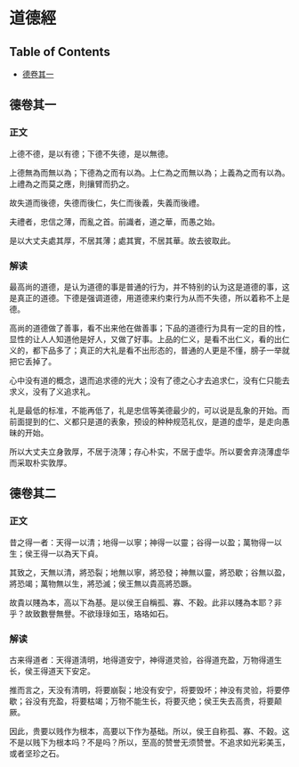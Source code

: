 # 道德經

## Table of Contents

+ [德卷其一](#德卷其一)


## 德卷其一

### 正文
上德不德，是以有德；下德不失德，是以無德。

上德無為而無以為；下德為之而有以為。上仁為之而無以為；上義為之而有以為。上禮為之而莫之應，則攘臂而扔之。

故失道而後德，失德而後仁，失仁而後義，失義而後禮。

夫禮者，忠信之薄，而亂之首。前識者，道之華，而愚之始。

是以大丈夫處其厚，不居其薄；處其實，不居其華。故去彼取此。

### 解读
最高尚的道德，是认为道德的事是普通的行为，并不特别的认为这是道德的事，这是真正的道德。下德是强调道德，用道德来约束行为从而不失德，所以着称不上是德。

高尚的道德做了善事，看不出来他在做善事；下品的道德行为具有一定的目的性，显性的让人人知道他是好人，又做了好事。上品的仁义，是看不出仁义，看的出仁义的，都下品多了；真正的大礼是看不出形态的，普通的人更是不懂，膀子一举就把它丢掉了。

心中没有道的概念，退而追求德的光大；没有了德之心才去追求仁，没有仁只能去求义，没有了义追求礼。

礼是最低的标准，不能再低了，礼是忠信等美德最少的，可以说是乱象的开始。而前面提到的仁、义都只是道的表象，预设的种种规范礼仪，是道的虚华，是走向愚昧的开始。

所以大丈夫立身敦厚，不居于浇薄；存心朴实，不居于虚华。所以要舍弃浇薄虚华而采取朴实敦厚。

## 德卷其二

### 正文
昔之得一者：天得一以清；地得一以寧；神得一以靈；谷得一以盈；萬物得一以生；侯王得一以為天下貞。

其致之，天無以清，將恐裂；地無以寧，將恐發；神無以靈，將恐歇；谷無以盈，將恐竭；萬物無以生，將恐滅；侯王無以貴高將恐蹶。

故貴以賤為本，高以下為基。是以侯王自稱孤、寡、不穀。此非以賤為本耶？非乎？故致數譽無譽。不欲琭琭如玉，珞珞如石。

### 解读
古来得道者：天得道淸明，地得道安宁，神得道灵验，谷得道充盈，万物得道生长，侯王得道天下安定。

推而言之，天没有清明，将要崩裂；地没有安宁，将要毁坏；神没有灵验，将要停歇；谷没有充盈，将要枯竭；万物不能生长，将要灭绝；侯王失去高贵，将要颠厥。

因此，贵要以贱作为根本，高要以下作为基础。所以，侯王自称孤、寡、不穀。这不是以贱下为根本吗？不是吗？所以，至高的赞誉无须赞誉。不追求如光彩美玉，或者坚珍之石。
